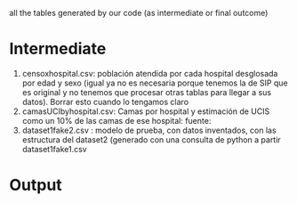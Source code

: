 all the tables generated by our code (as intermediate or final outcome)

# Intermediate
1. censoxhospital.csv: población atendida por cada hospital desglosada por edad y sexo (igual ya no es necesaria porque tenemos la de SIP que es original y no tenemos que procesar otras tablas para llegar a sus datos). Borrar esto cuando lo tengamos claro
2. camasUCIbyhospital.csv: Camas por hospital y estimación de UCIS como un 10% de las camas de ese hospital: fuente: 
3. dataset1fake2.csv : modelo de prueba, con datos inventados, con las estructura del dataset2 (generado con una consulta de python a partir dataset1fake1.csv


# Output
